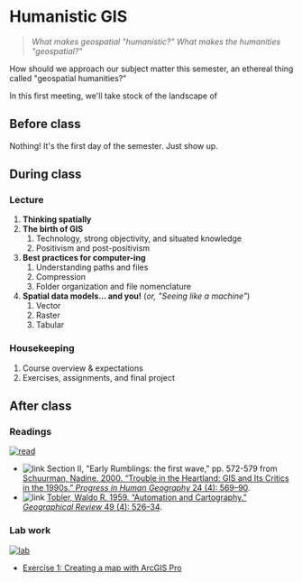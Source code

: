 # Humanistic GIS

>*What makes geospatial "humanistic?" What makes the humanities "geospatial?"*

How should we approach our subject matter this semester, an ethereal thing called "geospatial humanities?"

In this first meeting, we'll take stock of the landscape of 

## Before class

Nothing! It's the first day of the semester. Just show up.

## During class

### Lecture

1. **Thinking spatially**
2. **The birth of GIS**
   1. Technology, strong objectivity, and situated knowledge
   2. Positivism and post-positivism
3. **Best practices for computer-ing**
   1. Understanding paths and files
   2. Compression
   3. Folder organization and file nomenclature
4. **Spatial data models... and you!** (*or, "Seeing like a machine"*)
   1. Vector
   2. Raster
   3. Tabular

### Housekeeping

1. Course overview & expectations
2. Exercises, assignments, and final project

## After class

### Readings

<!-- *`est. 30-45 mins`* -->

[![read]][link]

* ![link][req] Section II, "Early Rumblings: the first wave," pp. 572-579 from [Schuurman, Nadine. 2000. “Trouble in the Heartland: GIS and Its Critics in the 1990s.” *Progress in Human Geography* 24 (4): 569–90](https://doi.org/10.1191/030913200100189111).
* ![link][opt] [Tobler, Waldo R. 1959. “Automation and Cartography.” *Geographical Review* 49 (4): 526–34](https://doi.org/10.2307/212211).

### Lab work

[![lab]][link]

* [Exercise 1: Creating a map with ArcGIS Pro](./exercises/ArcGISPro_Basics_India_V3.1.3.pdf)

<!-------------------------------------[ Links ]
---------------------------------------->

[link]: #

<!---------------------------------[ Buttons ]--------------------------------->

[req]: https://img.shields.io/badge/REQUIRED-37a779?style=for-the-badge
[opt]: https://img.shields.io/badge/OPTIONAL-yellow?style=for-the-badge
[read]: https://img.shields.io/badge/est._time-30_mins-blue
[lab]: https://img.shields.io/badge/est._time-2.5_hrs-blue